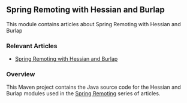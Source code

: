 ## Spring Remoting with Hessian and Burlap

This module contains articles about Spring Remoting with Hessian and Burlap

### Relevant Articles

- [Spring Remoting with Hessian and Burlap](http://www.surya.com/spring-remoting-hessian-burlap)

### Overview
This Maven project contains the Java source code for the Hessian and Burlap modules
 used in the [Spring Remoting](https://github.com/eugenp/tutorials/tree/master/spring-remoting)
 series of articles.
